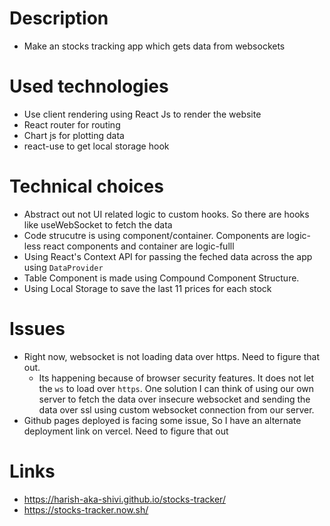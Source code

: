 # Description
- Make an stocks tracking app which gets data from websockets

# Used technologies
- Use client rendering using React Js to render the website
- React router for routing
- Chart js for plotting data
- react-use to get local storage hook


# Technical choices
- Abstract out not UI related logic to custom hooks. So there are hooks like useWebSocket to fetch the data
- Code strucutre is using component/container. Components are logic-less react components and container are logic-fulll
- Using React's Context API for passing the feched data across the app using `DataProvider`
- Table Component is made using Compound Component Structure.
- Using Local Storage to save the last 11 prices for each stock

# Issues
- Right now, websocket is not loading data over https. Need to figure that out.
  - Its happening because of browser security features. It does not let the `ws` to load  over `https`. One solution I can think of using our own server to fetch the data over insecure websocket and sending the data over ssl using custom websocket connection from our server.
- Github pages deployed is facing some issue, So I have an alternate deployment link on vercel. Need to figure that out


# Links
- https://harish-aka-shivi.github.io/stocks-tracker/
- https://stocks-tracker.now.sh/

